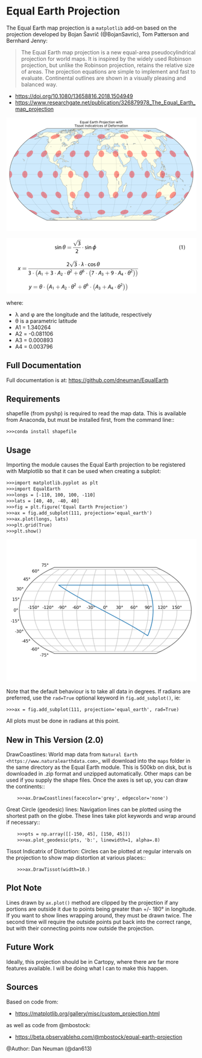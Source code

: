 Equal Earth Projection
======================
The Equal Earth map projection is a `matplotlib` add-on based on the
projection developed by Bojan Šavrič (@BojanSavric), Tom Patterson and
Bernhard Jenny:

>The Equal Earth map projection is a new equal-area pseudocylindrical
>projection for world maps. It is inspired by the widely used Robinson
>projection, but unlike the Robinson projection, retains the relative size
>of areas. The projection equations are simple to implement and fast to
>evaluate. Continental outlines are shown in a visually pleasing and
>balanced way.

* https://doi.org/10.1080/13658816.2018.1504949
* https://www.researchgate.net/publication/326879978_The_Equal_Earth_map_projection


![Example](charts/Equal_Earth_Tissot.png)

![Equations](charts/equations.jpeg)

where:

* λ and φ are the longitude and the latitude, respectively
* θ is a parametric latitude
* A1 =  1.340264
* A2 = -0.081106
* A3 =  0.000893
* A4 =  0.003796

Full Documentation
------------------
Full documentation is at: https://github.com/dneuman/EqualEarth

Requirements
------------
shapefile (from pyshp) is required to read the map data. This is available
from Anaconda, but must be installed first, from the command line::

    >>>conda install shapefile

Usage
-----
Importing the module causes the Equal Earth projection to be registered with
Matplotlib so that it can be used when creating a subplot:

    >>>import matplotlib.pyplot as plt
    >>>import EqualEarth
    >>>longs = [-110, 100, 100, -110]
    >>>lats = [40, 40, -40, 40]
    >>>fig = plt.figure('Equal Earth Projection')
    >>>ax = fig.add_subplot(111, projection='equal_earth')
    >>>ax.plot(longs, lats)
    >>>plt.grid(True)
    >>>plt.show()

![Result](charts/result.png)

Note that the default behaviour is to take all data in degrees. If radians
are preferred, use the `rad=True` optional keyword in `fig.add_subplot()`,
ie:

    >>>ax = fig.add_subplot(111, projection='equal_earth', rad=True)

All plots must be done in radians at this point.

New in This Version (2.0)
-------------------------
DrawCoastlines:
    World map data from `Natural Earth <https://www.naturalearthdata.com>`_
    will download into the `maps` folder in the same directory as the
    Equal Earth module. This is 500kb on disk, but is downloaded in .zip format
    and unzipped automatically. Other maps can be used if you supply the shape
    files. Once the axes is set up, you can draw the continents::

        >>>ax.DrawCoastlines(facecolor='grey', edgecolor='none')

Great Circle (geodesic) lines:
    Navigation lines can be plotted using the shortest path on the globe. These
    lines take plot keywords and wrap around if necessary::

        >>>pts = np.array([[-150, 45], [150, 45]])
        >>>ax.plot_geodesic(pts, 'b:', linewidth=1, alpha=.8)

Tissot Indicatrix of Distortion:
    Circles can be plotted at regular intervals on the projection to show
    map distortion at various places::

        >>>ax.DrawTissot(width=10.)


Plot Note
---------
Lines drawn by `ax.plot()` method are clipped by the projection if any portions
are outside it due to points being greater than +/- 180° in longitude. If you
want to show lines wrapping around, they must be drawn twice. The second time
will require the outside points put back into the correct range, but with their
connecting points now outside the projection.

Future Work
-----------
Ideally, this projection should be in Cartopy, where there are far more
features available. I will be doing what I can to make this happen.

Sources
-------
Based on code from:
* https://matplotlib.org/gallery/misc/custom_projection.html

as well as code from @mbostock:
* https://beta.observablehq.com/@mbostock/equal-earth-projection

@Author: Dan Neuman (@dan613)

